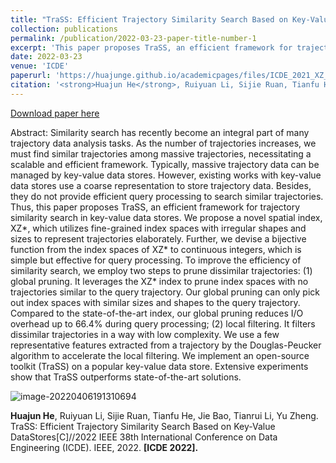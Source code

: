 ```yaml
---
title: "TraSS: Efficient Trajectory Similarity Search Based on Key-Value Data Stores"
collection: publications
permalink: /publication/2022-03-23-paper-title-number-1
excerpt: 'This paper proposes TraSS, an efficient framework for trajectory similarity search in key-value data stores.'
date: 2022-03-23
venue: 'ICDE'
paperurl: 'https://huajunge.github.io/academicpages/files/ICDE_2021_XZ_cr_yl.pdf'
citation: '<strong>Huajun He</strong>, Ruiyuan Li, Sijie Ruan, Tianfu He, Jie Bao, Tianrui Li, Yu Zheng. TraSS: Efficient Trajectory Similarity Search Based on Key-Value DataStores[C]//2022 IEEE 38th International Conference on Data Engineering (ICDE). IEEE, 2022. <strong>[ICDE 2022]</strong>.'
---
```

[Download paper here](https://huajunge.github.io/academicpages/files/ICDE_2021_XZ_cr_yl.pdf)

Abstract: Similarity search has recently become an integral part of many trajectory data analysis tasks. As the number of trajectories increases, we must find similar trajectories among massive trajectories, necessitating a scalable and efficient framework. Typically, massive trajectory data can be managed by key-value data stores. However, existing works with key-value data stores use a coarse representation to store trajectory data. Besides, they do not provide efficient query processing to search similar trajectories. Thus, this paper proposes TraSS, an efficient framework for trajectory similarity search in key-value data stores. We propose a novel spatial index, XZ*, which utilizes fine-grained index spaces with irregular shapes and sizes to represent trajectories elaborately. Further, we devise a bijective function from the index spaces of XZ* to continuous integers, which is simple but effective for query processing. To improve the efficiency of similarity search, we employ two steps to prune dissimilar trajectories: (1) global pruning. It leverages the XZ* index to prune index spaces with no trajectories similar to the query trajectory. Our global pruning can only pick out index spaces with similar sizes and shapes to the query trajectory. Compared to the state-of-the-art index, our global pruning reduces I/O overhead up to 66.4% during query processing; (2) local filtering. It filters dissimilar trajectories in a way with low complexity. We use a few representative features extracted from a trajectory by the Douglas-Peucker algorithm to accelerate the local filtering. We implement an open-source toolkit (TraSS) on a popular key-value data store. Extensive experiments show that TraSS outperforms state-of-the-art solutions. 

![image-20220406191310694](https://huajunge.github.io/academicpages/_publications/images/image-20220406191310694.png)

<strong>Huajun He</strong>, Ruiyuan Li, Sijie Ruan, Tianfu He, Jie Bao, Tianrui Li, Yu Zheng. TraSS: Efficient Trajectory Similarity Search Based on Key-Value DataStores[C]//2022 IEEE 38th International Conference on Data Engineering (ICDE). IEEE, 2022. <strong>[ICDE 2022].</strong>